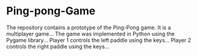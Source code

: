 # Ping-pong-Game
The repository contains a prototype of the Ping-Pong game. It is a multiplayer game...
The game was implemented in Python using the Pygame library...
Player 1 controls the left paddle using the keys... Player 2 controls the right paddle using the keys...
